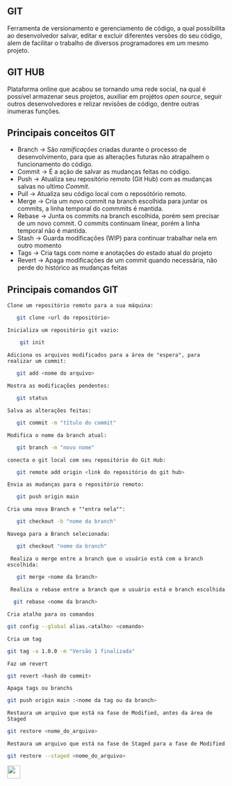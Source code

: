 ## GIT 

Ferramenta de versionamento e gerenciamento de código, a qual possibilita ao desenvolvedor salvar, editar e excluir diferentes versões do seu código, alem de facilitar o trabalho de diversos programadores em um mesmo projeto.

## GIT HUB

Plataforma online que acabou se tornando uma rede social, na qual é possível armazenar seus projetos, auxiliar em projétos *open source*, seguir outros desenvolvedores e relizar revisões de código, dentre outras inumeras funções. 

 ## Principais conceitos GIT

   - Branch -> São *ramificações* criadas durante o processo de desenvolvimento, para que as alterações futuras não atrapalhem o funcionamento do código.
   - Commit -> É a ação de salvar as mudanças feitas no código.
   - Push -> Atualiza seu repositório remoto (Git Hub) com as mudanças salvas no ultimo *Commit*.
   - Pull -> Atualiza seu código local com o reposótório remoto. 
   - Merge -> Cria um novo commit na branch escolhida para juntar os commits, a linha temporal do commmits é mantida.
   - Rebase -> Junta os commits na branch escolhida, porém sem precisar de um novo commit. O commits continuam linear, porém a linha temporal não é mantida.
   - Stash -> Guarda modificações (WIP) para continuar trabalhar nela em outro momento
   - Tags -> Cria tags com nome e anotações do estado atual do projeto
   - Revert -> Apaga modificações de um commit quando necessária, não perde do histórico as mudanças feitas
   
## Principais comandos GIT

```Clone um repositório remoto para a sua máquina:```
```bash
   git clone <url do repositório>
```
``` Inicializa um repositório git vazio: ```
```bash
    git init 
```
``` Adiciona os arquivos modificados para a área de "espera", para realizar um commit: ```
``` bash 
   git add <nome do arquivo>
```
``` Mostra as modificações pendentes:  ```
``` bash 
   git status
```
``` Salva as alterações feitas: ```
``` bash 
   git commit -m "título do commit"
```
``` Modifica o nome da branch atual: ```
``` bash 
   git branch -m "novo nome"
```
``` conecta o git local com seu repositório do Git Hub: ```
``` bash 
   git remote add origin <link do repositório do git hub>
```
``` Envia as mudanças para o repositório remoto: ```
``` bash 
   git push origin main
```
``` Cria uma nova Branch e ""entra nela"": ```
``` bash 
   git checkout -b "nome da branch"
```
``` Navega para a Branch selecionada: ```
``` bash 
   git checkout "nome da branch"
```
``` Realiza o merge entre a branch que o usuário está com a branch escolhida:```
```bash 
   git merge <nome da branch>
```
``` Realiza o rebase entre a branch que o usuário está e branch escolhida```
```bash
  git rebase <nome da branch>
```
``` Cria atalho para os comandos ```
```bash
git config --global alias.<atalho> <comando>
```
``` Cria um tag ```
``` bash
git tag -a 1.0.0 -m "Versão 1 finalizada"
```
``` Faz um revert ```
```bash
git revert <hash do commit>
```
```Apaga tags ou branchs```
```bash
git push origin main :<nome da tag ou da branch>
```
``` Restaura um arquivo que está na fase de Modified, antes da área de Staged ```
``` bash
git restore <nome_do_arquivo>
```
``` Restaura um arquivo que está na fase de Staged para a fase de Modified ```
``` bash
git restore --staged <nome_do_arquivo>
```
[<img width="30" src="https://cdn-icons-png.flaticon.com/512/137/137518.png" alt="" title="" class="loaded">](/README.md)
